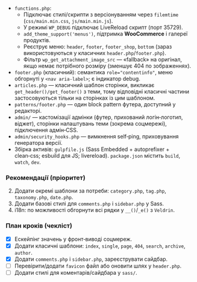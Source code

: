 - `functions.php`:
  - Підключає стилі/скрипти з версіонуванням через `filemtime` (`css/main.min.css`, `js/main.min.js`).
  - У режимі `WP_DEBUG` підключає LiveReload скрипт (порт 35729).
  - `add_theme_support('menus')`, підтримка **WooCommerce** і галереї продуктів.
  - Реєструє меню: `header`, `footer`, `footer_shop`, `bottom` (зараз використовуються у класичних `header.php`/`footer.php`).
  - Фільтр `wp_get_attachment_image_src` — «fallback» на оригінал, якщо немає потрібного розміру (зменшує 404 по зображеннях).
- `footer.php` (класичний): семантика `role="contentinfo"`, меню обгорнуті у `<nav aria-label>`; є індикатор debug.
- `articles.php` — класичний шаблон сторінки, викликає `get_header()/get_footer()` з теми, тому відповідні класичні частини застосовуються тільки на сторінках із цим шаблоном.
- `patterns/footer.php` — один block pattern футера, доступний у редакторі.
- `admin/` — кастомізації адмінки (футер, прихований логін‑логотип, віджет), сторінки налаштувань теми (зокрема соцмережі), підключення адмін‑CSS.
- `admin/security_hooks.php` — вимкнення self‑ping, приховування генератора версії.
- Збірка активів: `gulpfile.js` (Sass Embedded + autoprefixer + clean‑css; esbuild для JS; livereload). `package.json` містить `build`, `watch`, `dev`.

### Рекомендації (пріоритет)

2. Додати окремі шаблони за потреби: `category.php`, `tag.php`, `taxonomy.php`, `date.php`.
3. Додати базові стилі для `comments.php` і `sidebar.php` у Sass.
4. i18n: по можливості обгорнути всі рядки у `__()`/`_e()` з `Veldrin`.

### План кроків (чекліст)

- [x] Ескейпінг значень у фронт‑виводі соцмереж.
- [x] Додати класичні шаблони: `index`, `single`, `page`, `404`, `search`, `archive`, `author`.
- [x] Додати `comments.php` і `sidebar.php`, зареєструвати сайдбар.
- [ ] Перевірити/додати `favicon` файл або оновити шлях у `header.php`.
- [ ] Додати стилі для коментарів/сайдбара у `sass/`.
